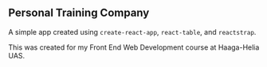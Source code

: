 ## Personal Training Company
A simple app created using `create-react-app`, `react-table`, and `reactstrap`.

This was created for my Front End Web Development course at Haaga-Helia UAS.